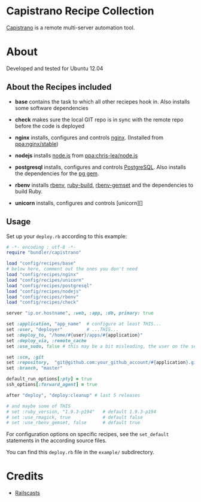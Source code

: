 Capistrano Recipe Collection
============================
[Capistrano][] is a remote multi-server automation tool.

About
=====
Developed and tested for Ubuntu 12.04

About the Recipes included
---

* **base**
  contains the task to which all other reciepes hook in. Also installs some software dependencies

* **check**
  makes sure the local GIT repo is in sync with the remote repo before the code is deployed

* **nginx**
  installs, configures and controls [nginx][]. (Installed from [ppa:nginx/stable][ppa-nginx])

* **nodejs**
  installs [node.js][] from [ppa:chris-lea/node.js][ppa-nodejs]
  
* **postgresql**
  installs, configures and controls [PostgreSQL][]. Also installs the dependencies for the [pg gem][].

* **rbenv**
  installs [rbenv][], [ruby-build][], [rbenv-gemset][] and the dependencies to build Ruby.

* **unicorn**
  installs, configures and controls [unicorn][]

Usage
-----
Set up your `deploy.rb` according to this example:

```ruby
# -*- encoding : utf-8 -*-
require "bundler/capistrano"

load "config/recipes/base"
# below here, comment out the ones you don't need
load "config/recipes/nginx"
load "config/recipes/unicorn"
load "config/recipes/postgresql"
load "config/recipes/nodejs"
load "config/recipes/rbenv"
load "config/recipes/check"

server "ip.or.hostname", :web, :app, :db, primary: true

set :application, "app_name"  # configure at least THIS...
set :user, "deployer"         # ...THIS...
set :deploy_to, "/home/#{user}/apps/#{application}"
set :deploy_via, :remote_cache
set :use_sudo, false # this may be a bit misleading, the user on the server still needs sudo-rights!

set :scm, :git
set :repository,  "git@github.com:your_github_account/#{application}.git" # ...and THIS.
set :branch, "master"

default_run_options[:pty] = true
ssh_options[:forward_agent] = true

after "deploy", "deploy:cleanup" # last 5 releases

# and maybe some of THIS
# set :ruby_version, "1.9.3-p194"   # default 1.9.3-p194
# set :use_rmagick, true            # default false
# set :use_rbenv_gemset, false      # default true
```
For configuration options on specific recipes, see the `set_default` statements in the according source files.

You can find this `deploy.rb` file in the `example/` subdirectory.

Credits
=======
* [Railscasts][]


[Capistrano]: https://github.com/capistrano/capistrano
[nginx]: http://nginx.org
[ppa-nginx]: https://launchpad.net/~nginx/+archive/stable
[node.js]: http://nodejs.org
[ppa-nodejs]: https://launchpad.net/~chris-lea/+archive/node.js/
[PostgreSQL]: http://www.postgresql.org
[pg gem]: https://rubygems.org/gems/pg
[rbenv]: https://github.com/sstephenson/rbenv
[ruby-build]: https://github.com/sstephenson/ruby-build
[rbenv-gemset]: https://github.com/jamis/rbenv-gemset
[Railscasts]: http://railscasts.com

